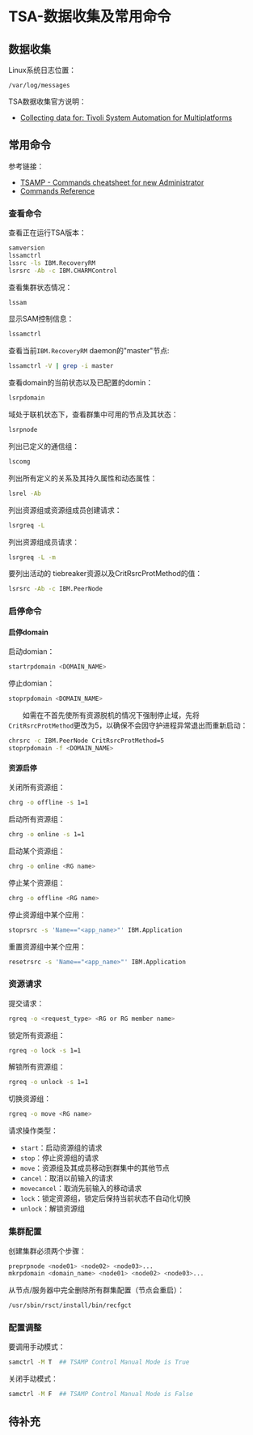 # TSA-数据收集及常用命令
## 数据收集
Linux系统日志位置：
```
/var/log/messages
```
TSA数据收集官方说明：
- [Collecting data for: Tivoli System Automation for Multiplatforms](https://www.ibm.com/support/pages/collecting-data-tivoli-system-automation-multiplatforms)

## 常用命令
参考链接：
- [TSAMP - Commands cheatsheet for new Administrator ](https://www.ibm.com/support/pages/tsamp-commands-cheatsheet-new-administrator)
- [Commands Reference](https://www.ibm.com/docs/en/tsafm/4.1.1?topic=reference-commands)

### 查看命令
查看正在运行TSA版本：
```sh
samversion
lssamctrl
lssrc -ls IBM.RecoveryRM
lsrsrc -Ab -c IBM.CHARMControl
```
查看集群状态情况：
```sh
lssam
```
显示SAM控制信息：
```sh
lssamctrl
```
查看当前`IBM.RecoveryRM` daemon的"master"节点:
```sh
lssamctrl -V | grep -i master
```
查看domain的当前状态以及已配置的domin：
```sh
lsrpdomain
```
域处于联机状态下，查看群集中可用的节点及其状态：
```sh
lsrpnode
```
列出已定义的通信组：
```sh
lscomg
```
列出所有定义的关系及其持久属性和动态属性：
```sh
lsrel -Ab
```
列出资源组或资源组成员创建请求：
```sh
lsrgreq -L
```
列出资源组成员请求：
```sh
lsrgreq -L -m
```
要列出活动的 tiebreaker资源以及CritRsrcProtMethod的值：
```sh
lsrsrc -Ab -c IBM.PeerNode
```
### 启停命令
#### 启停domain
启动domian：
```sh
startrpdomain <DOMAIN_NAME>
```
停止domian：
```sh
stoprpdomain <DOMAIN_NAME>
```
&#8195;&#8195;如需在不首先使所有资源脱机的情况下强制停止域，先将`CritRsrcProtMethod`更改为5，以确保不会因守护进程异常退出而重新启动：
```sh
chrsrc -c IBM.PeerNode CritRsrcProtMethod=5
stoprpdomain -f <DOMAIN_NAME>
```
#### 资源启停
关闭所有资源组：
```sh
chrg -o offline -s 1=1
```
启动所有资源组：
```sh
chrg -o online -s 1=1
```
启动某个资源组：
```sh
chrg -o online <RG name>
```
停止某个资源组：
```sh
chrg -o offline <RG name>
```
停止资源组中某个应用：
```sh
stoprsrc -s 'Name=="<app_name>"' IBM.Application
```
重置资源组中某个应用：
```sh
resetrsrc -s 'Name=="<app_name>"' IBM.Application
```
### 资源请求
提交请求：
```sh
rgreq -o <request_type> <RG or RG member name>
```
锁定所有资源组：
```sh
rgreq -o lock -s 1=1
```
解锁所有资源组：
```sh
rgreq -o unlock -s 1=1
```
切换资源组：
```sh
rgreq -o move <RG name>
```
请求操作类型：
- `start`：启动资源组的请求
- `stop`：停止资源组的请求
- `move`：资源组及其成员移动到群集中的其他节点
- `cancel`：取消以前输入的请求
- `movecancel`：取消先前输入的移动请求
- `lock`：锁定资源组，锁定后保持当前状态不自动化切换
- `unlock`：解锁资源组

### 集群配置
创建集群必须两个步骤：
```sh
preprpnode <node01> <node02> <node03>...
mkrpdomain <domain_name> <node01> <node02> <node03>...
```
从节点/服务器中完全删除所有群集配置（节点会重启）：
```sh
/usr/sbin/rsct/install/bin/recfgct
```
### 配置调整
要调用手动模式：
```sh
samctrl -M T  ## TSAMP Control Manual Mode is True
```
关闭手动模式：
```sh
samctrl -M F  ## TSAMP Control Manual Mode is False
```
## 待补充